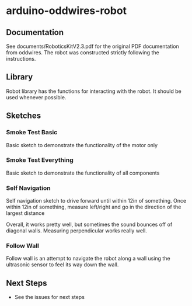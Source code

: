 # arduino-oddwires-robot

## Documentation
See documents/RoboticsKitV2.3.pdf for the original PDF documentation from oddwires.  The robot was constructed strictly following the instructions.


## Library
Robot library has the functions for interacting with the robot.  It should be used whenever possible.


## Sketches

### Smoke Test Basic
Basic sketch to demonstrate the functionality of the motor only

### Smoke Test Everything
Basic sketch to demonstrate the functionality of all components

### Self Navigation
Self navigation sketch to drive forward until within 12in of something.  Once within 12in of something,
measure left/right and go in the direction of the largest distance

Overall, it works pretty well, but sometimes the sound bounces off of diagonal walls.  Measuring perpendicular works really well.

### Follow Wall
Follow wall is an attempt to navigate the robot along a wall using the ultrasonic sensor to feel its way down the wall.

## Next Steps
* See the issues for next steps
